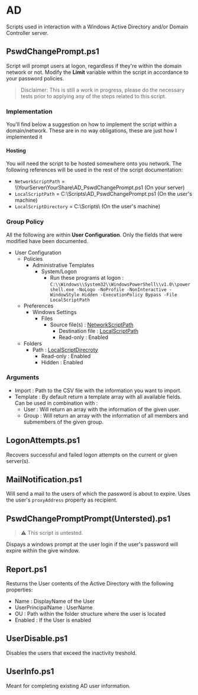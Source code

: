 # AD

Scripts used in interaction with a Windows Active Directory and/or Domain Controller server.

## PswdChangePrompt.ps1

Script will prompt users at logon, regardless if they're within the domain network or not. Modify the __Limit__ variable within the script in accordance to your password policies.

> Disclaimer:
> This is still a work in progress, please do the necessary tests prior to applying any of the steps related to this script.

### Implementation

You'll find below a suggestion on how to implement the script within a domain/network.
These are in no way obligations, these are just how I implemented it

#### Hosting

You will need the script to be hosted somewhere onto you network. The following references will be used in the rest of the script documentation:

- `NetworkScriptPath` = \\\\YourServer\\YourShare\\AD_PswdChangePrompt.ps1 (On your server)
- `LocalScriptPath` = C:\\Scripts\\AD_PswdChangePrompt.ps1 (On the user's machine)
- `LocalScriptDirectory` = C:\\Scripts\\ (On the user's machine)

### Group Policy

All the following are within __User Configuration__. Only the fields that were modified have been documented.

- User Configuration
  - Policies
    - Administrative Templates
      - System/Logon
        - Run these programs at logon : `C:\\Windows\\System32\\WindowsPowerShell\\v1.0\\powershell.exe -NoLogo -NoProfile -NonInteractive -WindowStyle Hidden -ExecutionPolicy Bypass -File LocalScriptPath`
  - Preferences
    - Windows Settings
      - Files
        - Source file(s) : [NetworkScriptPath](#hosting)
          - Destination file : [LocalScriptPath](#hosting)
          - Read-only : Enabled
  - Folders
    - Path : [LocalScriptDirecroty](#hosting)
      - Read-only : Enabled
      - Hidden : Enabled

### Arguments

- Import : Path to the CSV file with the information you want to import.
- Template : By default return a template array with all available fields. Can be used in combination with :
  - User : Will return an array with the information of the given user.
  - Group : Will return an array with the information of all members and submembers of the given group.

## LogonAttempts.ps1

Recovers successful and failed logon attempts on the current or given server(s).

## MailNotification.ps1

Will send a mail to the users of which the password is about to expire.
Uses the user's `proxyAddress` property as recipient.

## PswdChangePromptPrompt(Untersted).ps1

> :warning: This script is untested.

Dispays a windows prompt at the user login if the user's password will expire within the give window.

## Report.ps1

Resturns the User contents of the Active Directory with the following properties:

- Name : DisplayName of the User
- UserPrincipalName : UserName
- OU : Path within the folder structure where the user is located
- Enabled : If the User is enabled

## UserDisable.ps1

Disables the users that exceed the inactivity treshold.

## UserInfo.ps1

Meant for completing existing AD user information.
